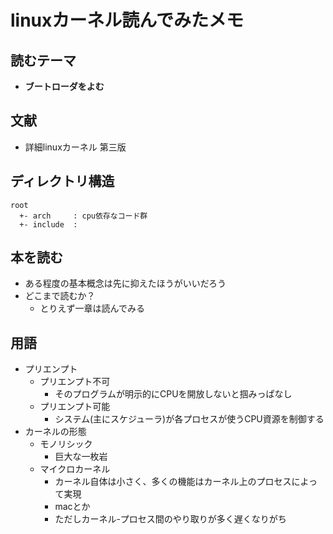 linuxカーネル読んでみたメモ
=============================

読むテーマ
-----------

* **ブートローダをよむ**

文献
--------

* 詳細linuxカーネル 第三版


ディレクトリ構造
------------------

    root
      +- arch     : cpu依存なコード群
      +- include  : 


本を読む
------------------

* ある程度の基本概念は先に抑えたほうがいいだろう
* どこまで読むか？
	* とりえず一章は読んでみる

用語
-----------

* プリエンプト
	* プリエンプト不可
		* そのプログラムが明示的にCPUを開放しないと掴みっぱなし
	* プリエンプト可能
		* システム(主にスケジューラ)が各プロセスが使うCPU資源を制御する
* カーネルの形態
	* モノリシック
		* 巨大な一枚岩
	* マイクロカーネル
		* カーネル自体は小さく、多くの機能はカーネル上のプロセスによって実現
		* macとか
		* ただしカーネル-プロセス間のやり取りが多く遅くなりがち
